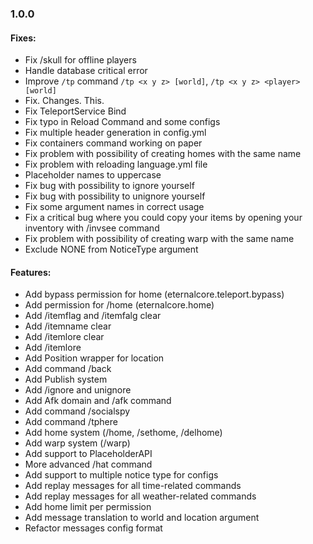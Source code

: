 ### 1.0.0

#### Fixes:

- Fix /skull for offline players
- Handle database critical error
- Improve `/tp` command `/tp <x y z> [world]`, `/tp <x y z> <player> [world]`
- Fix. Changes. This.
- Fix TeleportService Bind
- Fix typo in Reload Command and some configs
- Fix multiple header generation in config.yml
- Fix containers command working on paper
- Fix problem with possibility of creating homes with the same name
- Fix problem with reloading language.yml file
- Placeholder names to uppercase
- Fix bug with possibility to ignore yourself
- Fix bug with possibility to unignore yourself
- Fix some argument names in correct usage
- Fix a critical bug where you could copy your items by opening your inventory with /invsee command
- Fix problem with possibility of creating warp with the same name
- Exclude NONE from NoticeType argument

#### Features:

- Add bypass permission for home (eternalcore.teleport.bypass)
- Add permission for /home (eternalcore.home)
- Add /itemflag and /itemfalg clear
- Add /itemname clear
- Add /itemlore clear
- Add /itemlore
- Add Position wrapper for location
- Add command /back
- Add Publish system
- Add /ignore and unignore
- Add Afk domain and /afk command
- Add command /socialspy
- Add command /tphere
- Add home system (/home, /sethome, /delhome)
- Add warp system (/warp)
- Add support to PlaceholderAPI
- More advanced /hat command
- Add support to multiple notice type for configs
- Add replay messages for all time-related commands
- Add replay messages for all weather-related commands
- Add home limit per permission
- Add message translation to world and location argument
- Refactor messages config format

